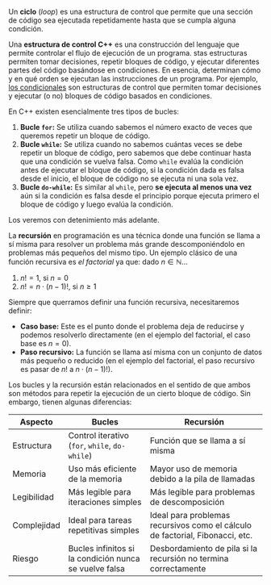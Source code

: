 Un **ciclo** (*loop*) es una estructura de control que permite que una sección de código sea ejecutada repetidamente hasta que se cumpla alguna condición. 

Una **estructura de control C++** es una construcción del lenguaje que permite controlar el flujo de ejecución de un programa. stas estructuras permiten tomar decisiones, repetir bloques de código, y ejecutar diferentes partes del código basándose en condiciones. En esencia, determinan cómo y en qué orden se ejecutan las instrucciones de un programa. Por ejemplo, [los condicionales](../1.5_Condicionales/0_Introducción.md) son estructuras de control que permiten tomar decisiones y ejecutar (o no) bloques de código basados en condiciones.

En C++ existen esencialmente tres tipos de bucles:
1. **Bucle `for`:** Se utiliza cuando sabemos el número exacto de veces que queremos repetir un bloque de código.
2. **Bucle `while`:** Se utiliza cuando no sabemos cuántas veces se debe repetir un bloque de código, pero sabemos que debe continuar hasta que una condición se vuelva falsa. Como `while` evalúa la condición antes de ejecutar el bloque de código, si la condición dada es falsa desde el inicio, el bloque de código no se ejecuta ni una sola vez.
3. **Bucle `do-while`:** Es similar al `while`, pero **se ejecuta al menos una vez** aún si la condición es falsa desde el principio porque ejecuta primero el bloque de código y luego evalúa la condición.

Los veremos con detenimiento más adelante.

La **recursión** en programación es una técnica donde una función se llama a sí misma para resolver un problema más grande descomponiéndolo en problemas más pequeños del mismo tipo. Un ejemplo clásico de una función recursiva es *el factorial* ya que: dado $n \in \mathbb{N}$...
1. $n! = 1$, si $n=0$
2. $n! = n \cdot (n-1)!$, si $n\geq 1$

Siempre que querramos definir una función recursiva, necesitaremos definir:
* **Caso base:** Este es el punto donde el problema deja de reducirse y podemos resolverlo directamente (en el ejemplo del factorial, el caso base es $n=0$).
* **Paso recursivo:** La función se llama así misma con un conjunto de datos más pequeño o reducido (en el ejemplo del factorial, el paso recursivo es pasar de $n!$ a $n \cdot (n-1)!$).

Los bucles y la recursión están relacionados en el sentido de que ambos son métodos para repetir la ejecución de un cierto bloque de código. Sin embargo, tienen algunas diferencias:

| Aspecto     | Bucles | Recursión | 
| ----------- | ------- | ------- |
| Estructura  | Control iterativo (`for`, `while`, `do-while`)   | Función que se llama a sí misma |
| Memoria     |   Uso más eficiente de la memoria    | Mayor uso de memoria debido a la pila de llamadas  |
| Legibilidad |   Más legible para iteraciones simples    |  Más legible para problemas de descomposición | 
| Complejidad |   Ideal para tareas repetitivas simples    |  Ideal para problemas recursivos como el cálculo de factorial, Fibonacci, etc. | 
| Riesgo      |  Bucles infinitos si la condición nunca se vuelve falsa    |  Desbordamiento de pila si la recursión no termina correctamente | 
